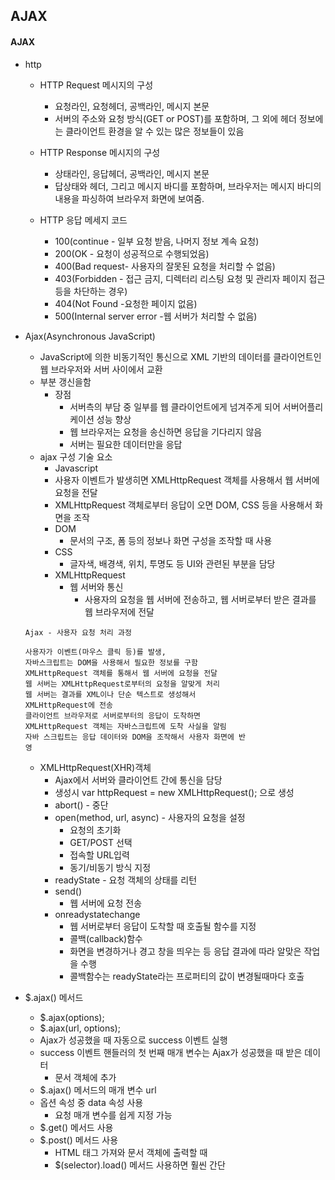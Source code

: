 ## AJAX

#### AJAX



- http
  - HTTP Request 메시지의 구성
    - 요청라인, 요청헤더, 공백라인, 메시지 본문
    - 서버의 주소와 요청 방식(GET or POST)를 포함하며, 그 외에 헤더 정보에는 클라이언트 환경을 알 수 있는 많은 정보들이 있음
  - HTTP Response 메시지의 구성
    - 상태라인, 응답헤더, 공백라인, 메시지 본문
    - 답상태와 헤더, 그리고 메시지 바디를 포함하며, 브라우저는 메시지 바디의 내용을 파싱하여 브라우저 화면에 보여줌.

  - HTTP 응답 메세지 코드
    - 100(continue - 일부 요청 받음, 나머지 정보 계속 요청)
    - 200(OK - 요청이 성공적으로 수행되었음)
    - 400(Bad request- 사용자의 잘못된 요청을 처리할 수 없음)
    - 403(Forbidden - 접근 금지, 디렉터리 리스팅 요청 및 관리자 페이지 접근 등을 차단하는 경우)
    - 404(Not Found -요청한 페이지 없음)
    - 500(Internal server error -웹 서버가 처리할 수 없음)

- Ajax(Asynchronous JavaScript)
  - JavaScript에 의한 비동기적인 통신으로 XML 기반의 데이터를 클라이언트인 웹 브라우저와 서버 사이에서 교환
  - 부분 갱신을함
    - 장점
      - 서버측의 부담 중 일부를 웹 클라이언트에게 넘겨주게 되어 서버어플리케이션 성능 향상
      - 웹 브라우저는 요청을 송신하면 응답을 기다리지 않음
      - 서버는 필요한 데이터만을 응답
  - ajax 구성 기술 요소
    -  Javascript
      - 사용자 이벤트가 발생히면 XMLHttpRequest 객체를 사용해서 웹 서버에 요청을 전달
      - XMLHttpRequest 객체로부터 응답이 오면 DOM, CSS 등을 사용해서 화면을 조작
    - DOM
      - 문서의 구조, 폼 등의 정보나 화면 구성을 조작할 때 사용
    - CSS
      - 글자색, 배경색, 위치, 투명도 등 UI와 관련된 부분을 담당
    - XMLHttpRequest
      - 웹 서버와 통신
        - 사용자의 요청을 웹 서버에 전송하고, 웹 서버로부터 받은 결과를 웹 브라우저에 전달
  ```
  Ajax - 사용자 요청 처리 과정

  사용자가 이벤트(마우스 클릭 등)를 발생,
  자바스크립트는 DOM을 사용해서 필요한 정보를 구함
  XMLHttpRequest 객체를 통해서 웹 서버에 요청을 전달
  웹 서버는 XMLHttpRequest로부터의 요청을 알맞게 처리
  웹 서버는 결과를 XML이나 단순 텍스트로 생성해서
  XMLHttpRequest에 전송
  클라이언트 브라우저로 서버로부터의 응답이 도착하면
  XMLHttpRequest 객체는 자바스크립트에 도착 사실을 알림
  자바 스크립트는 응답 데이터와 DOM을 조작해서 사용자 화면에 반
  영
  ```

  - XMLHttpRequest(XHR)객체
    - Ajax에서 서버와 클라이언트 간에 통신을 담당
    - 생성시 var httpRequest = new XMLHttpRequest(); 으로 생성
    - abort() - 중단
    - open(method, url, async) - 사용자의 요청을 설정
      - 요청의 초기화
      - GET/POST 선택
      - 접속할 URL입력
      - 동기/비동기 방식 지정
    - readyState - 요청 객체의 상태를 리턴
    - send()
      - 웹 서버에 요청 전송
    - onreadystatechange
      - 웹 서버로부터 응답이 도착할 때 호출될 함수를 지정
      - 콜백(callback)함수
      - 화면을 변경하거나 경고 창을 띄우는 등 응답 결과에 따라 알맞은 작업을 수행
      - 콜백함수는 readyState라는 프로퍼티의 값이 변경될때마다 호출

- $.ajax() 메서드
  - $.ajax(options);
  - $.ajax(url, options);
  - Ajax가 성공했을 때 자동으로 success 이벤트 실행
  - success 이벤트 핸들러의 첫 번째 매개 변수는 Ajax가 성공했을 때 받은 데이터
    - 문서 객체에 추가
  - $.ajax() 메서드의 매개 변수 url
  - 옵션 속성 중 data 속성 사용
    - 요청 매개 변수를 쉽게 지정 가능
  - $.get() 메서드 사용
  - $.post() 메서드 사용
    - HTML 태그 가져와 문서 객체에 출력할 때
    - $(selector).load() 메서드 사용하면 훨씬 간단
